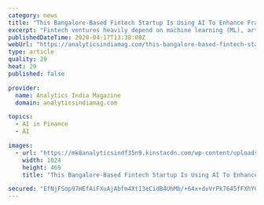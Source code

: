 ```yaml
---
category: news
title: "This Bangalore-Based Fintech Startup Is Using AI To Enhance Fraud Detection & Cybersecurity"
excerpt: "Fintech ventures heavily depend on machine learning (ML), artificial intelligence (AI), data science, and predictive analytics to assist in decision-making and problem-solving processes. Robo advisers, fraud detection, risk analysis, and customer retention and acquisition are a few examples of how data science and ML are applied to fintech ..."
publishedDateTime: 2020-04-17T13:38:00Z
webUrl: "https://analyticsindiamag.com/this-bangalore-based-fintech-startup-is-using-ai-to-enhance-fraud-detection-cybersecurity/"
type: article
quality: 29
heat: 29
published: false

provider:
  name: Analytics India Magazine
  domain: analyticsindiamag.com

topics:
  - AI in Finance
  - AI

images:
  - url: "https://mk0analyticsindf35n9.kinstacdn.com/wp-content/uploads/2020/04/Cashfree-team.png"
    width: 1024
    height: 469
    title: "This Bangalore-Based Fintech Startup Is Using AI To Enhance Fraud Detection & Cybersecurity"

secured: "EfNjFSop97HEfAiFXuAjAbfm4Xt13eCidB4UhMb/+64x+dvVrPk7645fFXhY0edCfaXVzP6Tlmd6u/0SSR6kWSYuFewU6Ne8O6RrmkOU5AgLddecXm8I8SDTPmEmvym4pOmyijYsZZBaeT6rKqoqBZm/bejs5KKQo4KrrSzv3wOYwJur9iPoUW5ZiNiZlS9dBNksarOjL6za6VsV+cQMag9d2nWPNfn1SlFm90acFXIVQkqKWFAoaacgX07kqBJTat/YQ2V6mBSxz/XHEJ4JgGgzsb6LkK/ZUIicUz6CmFWtDtcqmL+pClRENW49VxQn;LCI3tkPYrOtYGopFYiSp7w=="
---
```


